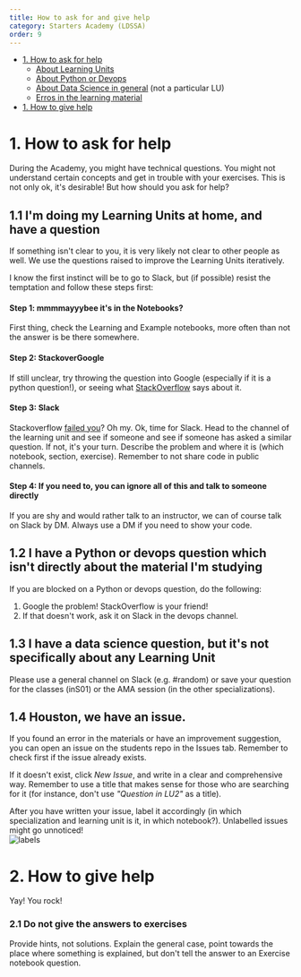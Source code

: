 ```yaml
---
title: How to ask for and give help
category: Starters Academy (LDSSA)
order: 9
---
```



- [1. How to ask for help](#1.-how-to-ask-for-help)
  - [About Learning Units](#1.1-im-doing-my-learning-units-at-home-and-have-a-question) 
  - [About Python or Devops](#1.2-i-have-a-python-or-devops-question-which-isnt-directly-about-the-material-im-studying) 
  - [About Data Science in general](#1.3-i-have-a-data-science-question-but-its-not-specifically-about-any-learning-unit) (not a particular LU)
  - [Erros in the learning material](1.4-Houston,-we-have-an-issue)   
- [1. How to give help](#2.-how-to-give-help)

# 1. How to ask for help 

During the Academy, you might have technical questions. You might not understand certain concepts and get in trouble with your exercises. This is not only ok, it's desirable! But how should you ask for help? 

## 1.1 I'm doing my Learning Units at home, and have a question

If something isn't clear to you, it is very likely not clear to other people as well. We use the questions raised to improve the Learning Units iteratively. 

I know the first instinct will be to go to Slack, but (if possible) resist the temptation and follow these steps first:

#### Step 1: mmmmayyybee it's in the Notebooks?
First thing, check the Learning and Example notebooks, more often than not the answer is be there somewhere. 

#### Step 2: StackoverGoogle
If still unclear, try throwing the question into Google (especially if it is a python question!), or seeing what [StackOverflow](https://stackoverflow.com/) says about it.

#### Step 3: Slack
Stackoverflow [failed you](https://youtu.be/BsBK3gyMFcw?t=12s)? Oh my. Ok, time for Slack. Head to the channel of the learning unit and see if someone and see if someone has asked a similar question. If not, it's your turn. Describe the problem and where it is (which notebook, section, exercise). Remember to not share code in public channels.

#### Step 4: If you need to, you can ignore all of this and talk to someone directly 
If you are shy and would rather talk to an instructor, we can of course talk on Slack by DM. Always use a DM if you need to show your code.

## 1.2 I have a Python or devops question which isn't directly about the material I'm studying
If you are blocked on a Python or devops question, do the following: 
1. Google the problem! StackOverflow is your friend! 
1. If that doesn't work, ask it on Slack in the devops channel. 

## 1.3 I have a data science question, but it's not specifically about any Learning Unit 
Please use a general channel on Slack (e.g. #random) or save your question for the classes (inS01) or the AMA session (in the other specializations).

## 1.4 Houston, we have an issue.
If you found an error in the materials or have an improvement suggestion, you can open an issue on the students repo in the Issues tab. Remember to check first if the issue already exists.  

If it doesn't exist, click _New Issue_, and write in a clear and comprehensive way. Remember to use a title that makes sense for those who are searching for it (for instance, don't use _"Question in LU2"_ as a title).
  
After you have written your issue, label it accordingly (in which specialization and learning unit is it, in which notebook?). Unlabelled issues might go unnoticed!  
![labels](https://image.ibb.co/gyXkw7/Screen_Shot_2018_05_03_at_2_03_59_PM.png)

# 2. How to give help 
Yay! You rock! 

### 2.1 Do not give the answers to exercises
Provide hints, not solutions. Explain the general case, point towards the place where something is explained, but don't tell the answer to an Exercise notebook question.



